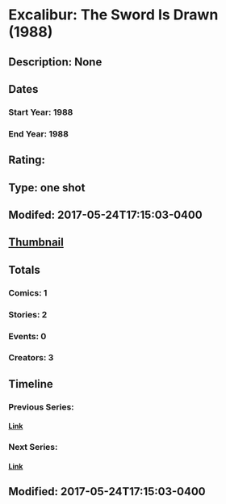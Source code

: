 # Excalibur: The Sword Is Drawn (1988)
## Description: None
## Dates
### Start Year: 1988
### End Year: 1988
## Rating: 
## Type: one shot
## Modifed: 2017-05-24T17:15:03-0400
## [Thumbnail](http://i.annihil.us/u/prod/marvel/i/mg/6/80/4bb6e95b62336.jpg)
## Totals
### Comics: 1
### Stories: 2
### Events: 0
### Creators: 3
## Timeline
### Previous Series: 
#### [Link]()
### Next Series: 
#### [Link]()
## Modified: 2017-05-24T17:15:03-0400